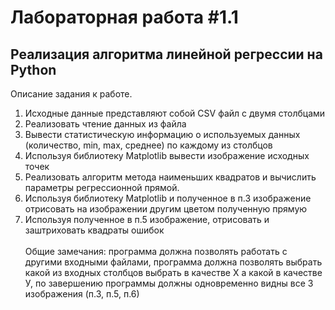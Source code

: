 # Лабораторная работа #1.1

## Реализация алгоритма линейной регрессии на Python

Описание задания к работе.

1. Исходные данные представляют собой CSV файл с двумя столбцами
2. Реализовать чтение данных из файла
3. Вывести статистическую информацию о используемых данных (количество, min, max, среднее) по каждому из столбцов
4. Используя библиотеку Matplotlib вывести изображение исходных точек
5. Реализовать алгоритм метода наименьших квадратов и вычислить параметры регрессионной прямой.
6. Используя библиотеку Matplotlib и полученное в п.3 изображение отрисовать на изображении другим цветом полученную прямую
7. Используя полученное в п.5 изображение, отрисовать и заштриховать квадраты ошибок </br></br>
   Общие замечания: программа должна позволять работать с другими входными файлами, программа должна позволять выбрать какой из входных столбцов выбрать в качестве Х а какой в качестве У, по завершению программы должны одновременно видны все 3 изображения (п.3, п.5, п.6)
